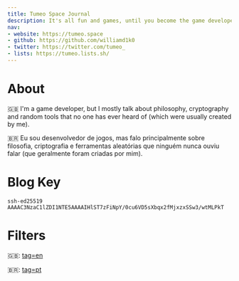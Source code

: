 ```yaml
---
title: Tumeo Space Journal
description: It's all fun and games, until you become the game developer.
nav:
- website: https://tumeo.space
- github: https://github.com/williamd1k0
- twitter: https://twitter.com/tumeo_
- lists: https://tumeo.lists.sh/
---
```


# About

🇬🇧 I'm a game developer, but I mostly talk about philosophy, cryptography and random tools that no one has ever heard of (which were usually created by me).

🇧🇷 Eu sou desenvolvedor de jogos, mas falo principalmente sobre filosofia, criptografia e ferramentas aleatórias que ninguém nunca ouviu falar (que geralmente foram criadas por mim).

# Blog Key

```
ssh-ed25519 AAAAC3NzaC1lZDI1NTE5AAAAIHlST7zFiNpY/0cu6VD5sXbqx2fMjxzxSSw3/wtMLPkT 
```

# Filters

🇬🇧: [tag=en](?tag=en)

🇧🇷: [tag=pt](?tag=pt)
